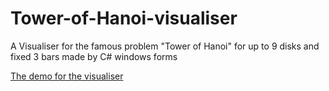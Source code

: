 # Tower-of-Hanoi-visualiser
A Visualiser for the famous problem "Tower of Hanoi" for up to 9 disks and fixed 3 bars made by C# windows forms  

[The demo for the visualiser](https://drive.google.com/file/d/10ZwFeHRurkC3EGU9Pnm-jb5p4xuooYOe/view?usp=share_link)
